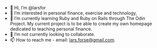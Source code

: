 - 👋 Hi, I’m @larsfor
- 👀 I’m interested in personal finance, exercise and technology,
- 🌱 I’m currently learning Ruby and Ruby on Rails through The Odin Project. 
     My current project is to be able to create my own homepage dedicated to teaching personal finance.
- 💞️ I’m not currently looking to collaborate. 
- 📫 How to reach me - email: lars.forse@gmail.com.

<!---
larsfor/larsfor is a ✨ special ✨ repository because its `README.md` (this file) appears on your GitHub profile.
You can click the Preview link to take a look at your changes.
--->
